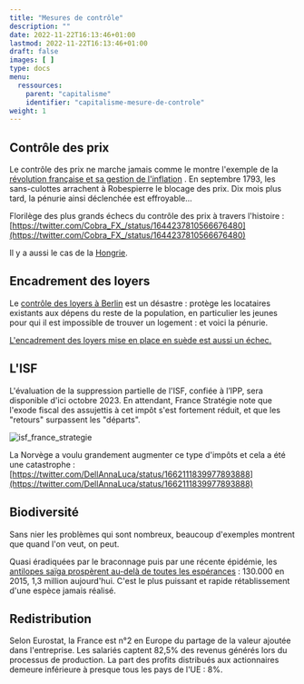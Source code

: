 ```yaml
---
title: "Mesures de contrôle"
description: ""
date: 2022-11-22T16:13:46+01:00
lastmod: 2022-11-22T16:13:46+01:00
draft: false
images: [ ]
type: docs
menu:
  ressources:
    parent: "capitalisme"
    identifier: "capitalisme-mesure-de-controle"
weight: 1
---
```


## Contrôle des prix

Le contrôle des prix ne marche jamais comme le montre l'exemple de
la [révolution française et sa gestion de l'inflation](https://www.lesechos.fr/economie-france/budget-fiscalite/1789-la-fabuleuse-inflation-des-assignats-1778629#xtor=CS1-26)
. En septembre 1793, les sans-culottes arrachent à Robespierre le blocage des prix. Dix mois plus tard, la pénurie ainsi
déclenchée est effroyable...

Florilège des plus grands échecs du contrôle des prix à travers l'histoire : [https://twitter.com/Cobra_FX_/status/1644237810566676480](https://twitter.com/Cobra_FX_/status/1644237810566676480)

Il y a aussi le cas de la [Hongrie](https://www.lesechos.fr/monde/europe/en-hongrie-le-gel-des-prix-alimentaires-ne-fait-quaccentuer-linflation-1914728?s=09).

## Encadrement des loyers

Le [contrôle des loyers à Berlin](https://www.bloomberg.com/opinion/articles/2021-03-02/berlin-s-rent-controls-are-proving-to-be-the-disaster-we-feared)
est un désastre : protège les locataires existants aux dépens du reste de la population, en particulier les jeunes pour
qui il est impossible de trouver un logement : et voici la pénurie.

[L'encadrement des loyers mise en place en suède est aussi un échec.](https://twitter.com/MoneyRadar_FR/status/1643138859088093191)

## L'ISF

L'évaluation de la suppression partielle de l'ISF, confiée à l’IPP, sera disponible d'ici octobre 2023. En attendant,
France Stratégie note que l'exode fiscal des assujettis à cet impôt s'est fortement réduit, et que les "retours"
surpassent les "départs".

![isf_france_strategie](isf_france_strategie.png)

La Norvège a voulu grandement augmenter ce type d'impôts et cela a été une catastrophe : 
[https://twitter.com/DellAnnaLuca/status/1662111839977893888](https://twitter.com/DellAnnaLuca/status/1662111839977893888)

## Biodiversité

Sans nier les problèmes qui sont nombreux, beaucoup d'exemples montrent que quand l'on veut, on peut.

Quasi éradiquées par le braconnage puis par une récente épidémie, les [antilopes saïga prospèrent au-delà de toutes les
espérances](https://www.newscientist.com/article/2333567-saiga-antelopes-have-increased-10-fold-after-mass-die-off-in-2015/) :
130.000 en 2015, 1,3 million aujourd'hui. C'est le plus puissant et rapide rétablissement d'une espèce
jamais réalisé.

## Redistribution

Selon Eurostat, la France est n°2 en Europe du partage de la valeur ajoutée dans l'entreprise. Les salariés captent
82,5% des revenus générés lors du processus de production. La part des profits distribués aux actionnaires demeure
inférieure à presque tous les pays de l'UE : 8%.